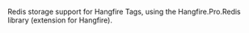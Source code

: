 Redis storage support for Hangfire Tags, using the Hangfire.Pro.Redis library (extension for Hangfire).